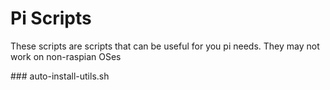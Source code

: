 # Pi Scripts

These scripts are scripts that can be useful for you pi needs. They may not work on non-raspian OSes


### auto-install-utils.sh